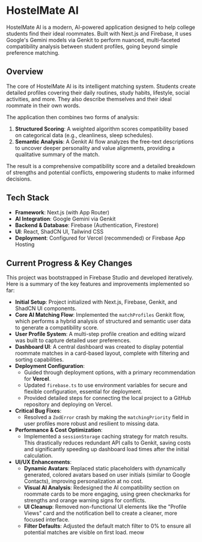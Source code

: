 # HostelMate AI

HostelMate AI is a modern, AI-powered application designed to help college students find their ideal roommates. Built with Next.js and Firebase, it uses Google's Gemini models via Genkit to perform nuanced, multi-faceted compatibility analysis between student profiles, going beyond simple preference matching.

## Overview

The core of HostelMate AI is its intelligent matching system. Students create detailed profiles covering their daily routines, study habits, lifestyle, social activities, and more. They also describe themselves and their ideal roommate in their own words.

The application then combines two forms of analysis:
1.  **Structured Scoring**: A weighted algorithm scores compatibility based on categorical data (e.g., cleanliness, sleep schedules).
2.  **Semantic Analysis**: A Genkit AI flow analyzes the free-text descriptions to uncover deeper personality and value alignments, providing a qualitative summary of the match.

The result is a comprehensive compatibility score and a detailed breakdown of strengths and potential conflicts, empowering students to make informed decisions.

## Tech Stack

*   **Framework**: Next.js (with App Router)
*   **AI Integration**: Google Gemini via Genkit
*   **Backend & Database**: Firebase (Authentication, Firestore)
*   **UI**: React, ShadCN UI, Tailwind CSS
*   **Deployment**: Configured for Vercel (recommended) or Firebase App Hosting

## Current Progress & Key Changes

This project was bootstrapped in Firebase Studio and developed iteratively. Here is a summary of the key features and improvements implemented so far:

*   **Initial Setup**: Project initialized with Next.js, Firebase, Genkit, and ShadCN UI components.
*   **Core AI Matching Flow**: Implemented the `matchProfiles` Genkit flow, which performs a hybrid analysis of structured and semantic user data to generate a compatibility score.
*   **User Profile System**: A multi-step profile creation and editing wizard was built to capture detailed user preferences.
*   **Dashboard UI**: A central dashboard was created to display potential roommate matches in a card-based layout, complete with filtering and sorting capabilities.
*   **Deployment Configuration**:
    *   Guided through deployment options, with a primary recommendation for **Vercel**.
    *   Updated `firebase.ts` to use environment variables for secure and flexible configuration, essential for deployment.
    *   Provided detailed steps for connecting the local project to a GitHub repository and deploying on Vercel.
*   **Critical Bug Fixes**:
    *   Resolved a `ZodError` crash by making the `matchingPriority` field in user profiles more robust and resilient to missing data.
*   **Performance & Cost Optimization**:
    *   Implemented a `sessionStorage` caching strategy for match results. This drastically reduces redundant API calls to Genkit, saving costs and significantly speeding up dashboard load times after the initial calculation.
*   **UI/UX Enhancements**:
    *   **Dynamic Avatars**: Replaced static placeholders with dynamically generated, colored avatars based on user initials (similar to Google Contacts), improving personalization at no cost.
    *   **Visual AI Analysis**: Redesigned the AI compatibility section on roommate cards to be more engaging, using green checkmarks for strengths and orange warning signs for conflicts.
    *   **UI Cleanup**: Removed non-functional UI elements like the "Profile Views" card and the notification bell to create a cleaner, more focused interface.
    *   **Filter Defaults**: Adjusted the default match filter to 0% to ensure all potential matches are visible on first load.
    meow
